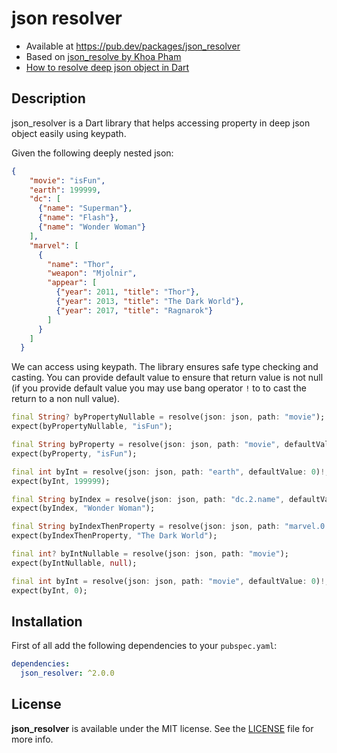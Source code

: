 # json resolver

- Available at <https://pub.dev/packages/json_resolver>
- Based on [json_resolve by Khoa Pham](https://github.com/onmyway133/json_resolve)
- [How to resolve deep json object in Dart](https://dev.to/onmyway133/how-to-resolve-deep-json-object-in-dart-5c5l)

## Description

json_resolver is a Dart library that helps accessing property in deep json object easily using keypath.

Given the following deeply nested json:

```json
{
    "movie": "isFun",
    "earth": 199999,
    "dc": [
      {"name": "Superman"},
      {"name": "Flash"},
      {"name": "Wonder Woman"}
    ],
    "marvel": [
      {
        "name": "Thor",
        "weapon": "Mjolnir",
        "appear": [
          {"year": 2011, "title": "Thor"},
          {"year": 2013, "title": "The Dark World"},
          {"year": 2017, "title": "Ragnarok"}
        ]
      }
    ]
  }
```

We can access using keypath. The library ensures safe type checking and casting. You can provide default value to ensure that return value is not null (if you provide default value you may use bang operator `!` to to cast the return to a non null value).

```dart
final String? byPropertyNullable = resolve(json: json, path: "movie");
expect(byPropertyNullable, "isFun");

final String byProperty = resolve(json: json, path: "movie", defaultValue: "error")!;
expect(byProperty, "isFun");

final int byInt = resolve(json: json, path: "earth", defaultValue: 0)!;
expect(byInt, 199999);

final String byIndex = resolve(json: json, path: "dc.2.name", defaultValue: "error")!;
expect(byIndex, "Wonder Woman");

final String byIndexThenProperty = resolve(json: json, path: "marvel.0.appear.1.title", defaultValue: "error")!;
expect(byIndexThenProperty, "The Dark World");

final int? byIntNullable = resolve(json: json, path: "movie");
expect(byIntNullable, null);

final int byInt = resolve(json: json, path: "movie", defaultValue: 0)!;
expect(byInt, 0);
```

## Installation

First of all add the following dependencies to your `pubspec.yaml`:

```yaml
dependencies:
  json_resolver: ^2.0.0
```

## License

**json_resolver** is available under the MIT license. See the [LICENSE](https://github.com/Spooky12/json_resolve/blob/master/LICENSE) file for more info.
